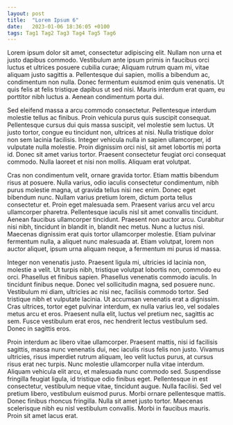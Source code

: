 ```yaml
---
layout: post
title:  "Lorem Ipsum 6"
date:   2023-01-06 18:36:05 +0100
tags: Tag1 Tag2 Tag3 Tag4 Tag5 Tag6
---
```


Lorem ipsum dolor sit amet, consectetur adipiscing elit. Nullam non urna et justo dapibus commodo. Vestibulum ante ipsum primis in faucibus orci luctus et ultrices posuere cubilia curae; Aliquam rutrum quam mi, vitae aliquam justo sagittis a. Pellentesque dui sapien, mollis a bibendum ac, condimentum non nulla. Donec fermentum euismod enim quis venenatis. Ut quis felis at felis tristique dapibus ut sed nisi. Mauris interdum erat quam, eu porttitor nibh luctus a. Aenean condimentum porta dui.

Sed eleifend massa a arcu commodo consectetur. Pellentesque interdum molestie tellus ac finibus. Proin vehicula purus quis suscipit consequat. Pellentesque cursus dui quis massa suscipit, vel molestie sem luctus. Ut justo tortor, congue eu tincidunt non, ultrices at nisi. Nulla tristique dolor non sem lacinia facilisis. Integer vehicula nulla in sapien ullamcorper, id vulputate nulla molestie. Proin dignissim orci nisl, sit amet lobortis mi porta id. Donec sit amet varius tortor. Praesent consectetur feugiat orci consequat commodo. Nulla laoreet et nisi non mollis. Aliquam erat volutpat.

Cras non condimentum velit, ornare gravida tortor. Etiam mattis bibendum risus at posuere. Nulla varius, odio iaculis consectetur condimentum, nibh purus molestie magna, ut gravida tellus nisi nec enim. Donec eget bibendum nunc. Nullam varius pretium lorem, dictum porta tellus consectetur et. Proin eget malesuada sem. Praesent varius arcu vel arcu ullamcorper pharetra. Pellentesque iaculis nisl sit amet convallis tincidunt. Aenean faucibus ullamcorper tincidunt. Praesent non auctor arcu. Curabitur nisi nibh, tincidunt in blandit in, blandit nec metus. Nunc a luctus nisi. Maecenas dignissim erat quis tortor ullamcorper molestie. Etiam pulvinar fermentum nulla, a aliquet nunc malesuada at. Etiam volutpat, lorem non auctor aliquet, ipsum urna aliquam neque, a fermentum mi purus id massa.

Integer non venenatis justo. Praesent ligula mi, ultricies id lacinia non, molestie a velit. Ut turpis nibh, tristique volutpat lobortis non, commodo eu orci. Phasellus et finibus sapien. Phasellus venenatis commodo iaculis. In tincidunt finibus neque. Donec vel sollicitudin magna, sed posuere nunc. Vestibulum mi diam, ultricies ac nisi nec, facilisis commodo tortor. Sed tristique nibh et vulputate lacinia. Ut accumsan venenatis erat a dignissim. Cras ultrices, tortor eget pulvinar interdum, ex nulla varius leo, vel sodales metus arcu et eros. Praesent nulla elit, luctus vel pretium nec, sagittis ac sem. Fusce vestibulum erat eros, nec hendrerit lectus vestibulum sed. Donec in sagittis eros.

Proin interdum ac libero vitae ullamcorper. Praesent mattis, nisi id facilisis sagittis, massa nunc venenatis dui, nec iaculis risus felis non justo. Vivamus ultricies, risus imperdiet rutrum aliquam, leo velit luctus purus, at cursus risus erat nec turpis. Nunc molestie ullamcorper nulla vitae interdum. Aliquam vehicula elit arcu, et malesuada nunc commodo sed. Suspendisse fringilla feugiat ligula, id tristique odio finibus eget. Pellentesque in est consectetur, vestibulum neque vitae, tincidunt augue. Nulla facilisi. Sed vel pretium libero, vestibulum euismod purus. Morbi ornare pellentesque mattis. Donec finibus rhoncus fringilla. Nulla sit amet justo tortor. Maecenas scelerisque nibh eu nisl vestibulum convallis. Morbi in faucibus mauris. Proin sit amet lacus erat.
